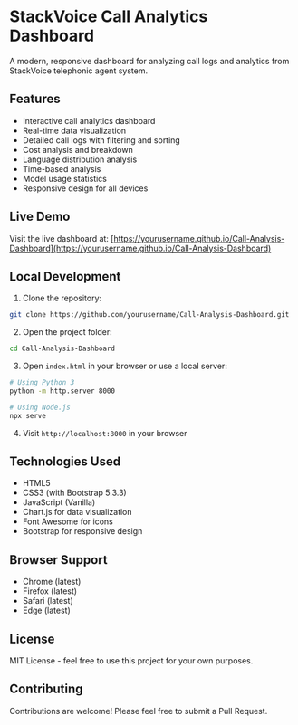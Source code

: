 # StackVoice Call Analytics Dashboard

A modern, responsive dashboard for analyzing call logs and analytics from StackVoice telephonic agent system.

## Features

- Interactive call analytics dashboard
- Real-time data visualization
- Detailed call logs with filtering and sorting
- Cost analysis and breakdown
- Language distribution analysis
- Time-based analysis
- Model usage statistics
- Responsive design for all devices

## Live Demo

Visit the live dashboard at: [https://yourusername.github.io/Call-Analysis-Dashboard](https://yourusername.github.io/Call-Analysis-Dashboard)

## Local Development

1. Clone the repository:
```bash
git clone https://github.com/yourusername/Call-Analysis-Dashboard.git
```

2. Open the project folder:
```bash
cd Call-Analysis-Dashboard
```

3. Open `index.html` in your browser or use a local server:
```bash
# Using Python 3
python -m http.server 8000

# Using Node.js
npx serve
```

4. Visit `http://localhost:8000` in your browser

## Technologies Used

- HTML5
- CSS3 (with Bootstrap 5.3.3)
- JavaScript (Vanilla)
- Chart.js for data visualization
- Font Awesome for icons
- Bootstrap for responsive design

## Browser Support

- Chrome (latest)
- Firefox (latest)
- Safari (latest)
- Edge (latest)

## License

MIT License - feel free to use this project for your own purposes.

## Contributing

Contributions are welcome! Please feel free to submit a Pull Request.